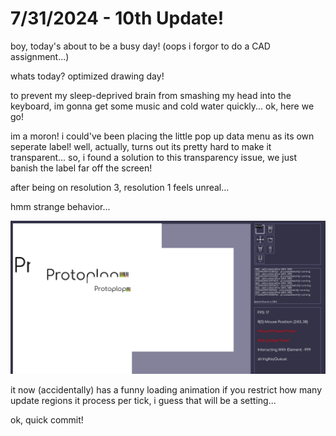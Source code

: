# 7/31/2024 - 10th Update!

boy, today's about to be a busy day! (oops i forgor to do a CAD assignment...)

whats today? optimized drawing day!

to prevent my sleep-deprived brain from smashing my head into the keyboard, im gonna get some music and cold water quickly... ok, here we go!

im a moron! i could've been placing the little pop up data menu as its own seperate label! well, actually, turns out its pretty hard to make it transparent... so, i found a solution to this transparency issue, we just banish the label far off the screen!

after being on resolution 3, resolution 1 feels unreal... 

hmm strange behavior...

![huh](</updatelogs/images/072024/07312024 - 1.png>)

it now (accidentally) has a funny loading animation if you restrict how many update regions it process per tick, i guess that will be a setting...

ok, quick commit!